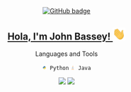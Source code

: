 <p align="center">
  <a href="https://github.com/jbassie?tab=followers">
    <img src="https://img.shields.io/github/followers/jbassie?label=Followers&logo=GitHub&style=for-the-badge" alt="GitHub badge" />
  </a>
</p>

<div align="center">
  <a href="https://www.facebook.com/jbassie">
    <h2>Hola, I'm John Bassey! <img src="https://github.com/salonigupta1/salonigupta1/blob/master/Assets/Hi.gif" width="29px"></h2>
  
  </a>
</div>


<p align="center">
Languages and Tools
</p>
  
<p align="center">
<code><img height="10" src="https://raw.githubusercontent.com/github/explore/80688e429a7d4ef2fca1e82350fe8e3517d3494d/topics/python/python.png"> Python</code>
<code><img height="10" src="https://raw.githubusercontent.com/github/explore/80688e429a7d4ef2fca1e82350fe8e3517d3494d/topics/java/java.png"> Java</code>
  <!-- <code><img height="10" src="https://raw.githubusercontent.com/github/explore/80688e429a7d4ef2fca1e82350fe8e3517d3494d/topics/typescript/typescript.png"> typescript.ts</code> -->
<!-- <code><img height="10" src="https://raw.githubusercontent.com/github/explore/80688e429a7d4ef2fca1e82350fe8e3517d3494d/topics/python/python.png"> python</code> -->
<!-- <code><img height="10" src="https://raw.githubusercontent.com/github/explore/80688e429a7d4ef2fca1e82350fe8e3517d3494d/topics/pandas/pandas.png"> Pandas</code> -->
<!-- <code><img height="10" src="https://raw.githubusercontent.com/github/explore/80688e429a7d4ef2fca1e82350fe8e3517d3494d/topics/dart/dart.png"> Dart</code> -->
<!-- <code><img height="10" src="https://raw.githubusercontent.com/github/explore/80688e429a7d4ef2fca1e82350fe8e3517d3494d/topics/nodejs/nodejs.png"> Node.js</code>     -->
</p>

<p align="center">
  <img width="48%" src="https://github-readme-stats.vercel.app/api?username=Jbassie&show_icons=true&theme=tokyonight" />
  <img width="48%" src="https://github-readme-streak-stats.herokuapp.com/?user=jbassie&theme=tokyonight" />